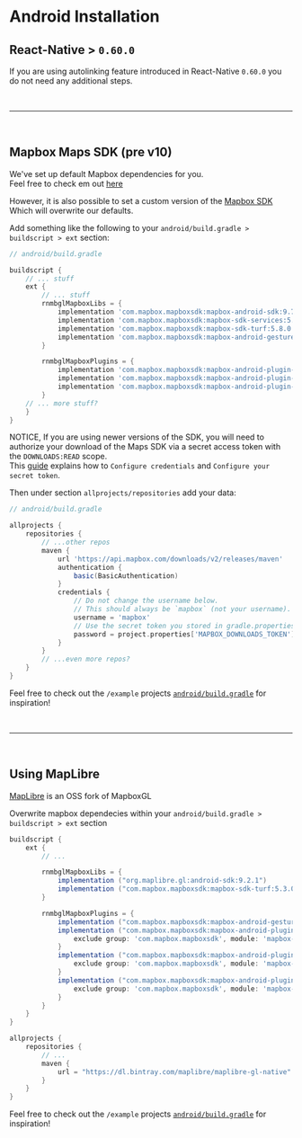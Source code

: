# Android Installation

## React-Native > `0.60.0`

If you are using autolinking feature introduced in React-Native `0.60.0` you do not need any additional steps.

<br>

---

<br>

## Mapbox Maps SDK (pre v10)

We've set up default Mapbox dependencies for you.  
Feel free to check em out [here](https://github.com/react-native-mapbox-gl/maps/blob/eca4858744cab134b06ae455bcdacc63233318a5/android/rctmgl/build.gradle#L55-L76)

However, it is also possible to set a custom version of the [Mapbox SDK](https://github.com/mapbox/mapbox-gl-native-android)  
Which will overwrite our defaults.

Add something like the following to your `android/build.gradle > buildscript > ext` section:

```groovy
// android/build.gradle

buildscript {
    // ... stuff
    ext {
        // ... stuff
        rnmbglMapboxLibs = {
            implementation 'com.mapbox.mapboxsdk:mapbox-android-sdk:9.7.1'
            implementation 'com.mapbox.mapboxsdk:mapbox-sdk-services:5.8.0'
            implementation 'com.mapbox.mapboxsdk:mapbox-sdk-turf:5.8.0'
            implementation 'com.mapbox.mapboxsdk:mapbox-android-gestures:0.7.0'
        }

        rnmbglMapboxPlugins = {
            implementation 'com.mapbox.mapboxsdk:mapbox-android-plugin-annotation-v9:0.8.0'
            implementation 'com.mapbox.mapboxsdk:mapbox-android-plugin-localization-v9:0.14.0'
            implementation 'com.mapbox.mapboxsdk:mapbox-android-plugin-markerview-v9:0.4.0'
        }
    // ... more stuff?
    }
}
```

NOTICE, If you are using newer versions of the SDK, you will need to authorize your download of the Maps SDK via a secret access token with the `DOWNLOADS:READ` scope.  
This [guide](https://docs.mapbox.com/android/maps/guides/install/#configure-credentials) explains how to `Configure credentials` and `Configure your secret token`.

Then under section `allprojects/repositories` add your data:

```groovy
// android/build.gradle

allprojects {
    repositories {
        // ...other repos
        maven {
            url 'https://api.mapbox.com/downloads/v2/releases/maven'
            authentication {
                basic(BasicAuthentication)
            }
            credentials {
                // Do not change the username below.
                // This should always be `mapbox` (not your username).
                username = 'mapbox'
                // Use the secret token you stored in gradle.properties as the password
                password = project.properties['MAPBOX_DOWNLOADS_TOKEN'] ?: ""
            }
        }
        // ...even more repos?
    }
}
```

Feel free to check out the `/example` projects [`android/build.gradle`](https://github.com/react-native-mapbox-gl/maps/blob/master/example/android/build.gradle) for inspiration!

<br>

---

<br>

## Using MapLibre

[MapLibre](https://github.com/maplibre/maplibre-gl-native) is an OSS fork of MapboxGL

Overwrite mapbox dependecies within your `android/build.gradle > buildscript > ext` section

```groovy
buildscript {
    ext {
        // ...

        rnmbglMapboxLibs = {
            implementation ("org.maplibre.gl:android-sdk:9.2.1")
            implementation ("com.mapbox.mapboxsdk:mapbox-sdk-turf:5.3.0")
        }

        rnmbglMapboxPlugins = {
            implementation ("com.mapbox.mapboxsdk:mapbox-android-gestures:0.7.0")
            implementation ("com.mapbox.mapboxsdk:mapbox-android-plugin-localization-v9:0.12.0")    {
                exclude group: 'com.mapbox.mapboxsdk', module: 'mapbox-android-sdk'
            }
            implementation ("com.mapbox.mapboxsdk:mapbox-android-plugin-annotation-v9:0.8.0")        {
                exclude group: 'com.mapbox.mapboxsdk', module: 'mapbox-android-sdk'
            }
            implementation ("com.mapbox.mapboxsdk:mapbox-android-plugin-markerview-v9:0.4.0") {
                exclude group: 'com.mapbox.mapboxsdk', module: 'mapbox-android-sdk'
            }
        }
    }
}

allprojects {
    repositories {
        // ...
        maven {
            url = "https://dl.bintray.com/maplibre/maplibre-gl-native"
        }
    }
}
```

Feel free to check out the `/example` projects [`android/build.gradle`](https://github.com/react-native-mapbox-gl/maps/blob/master/example/android/build.gradle) for inspiration!
